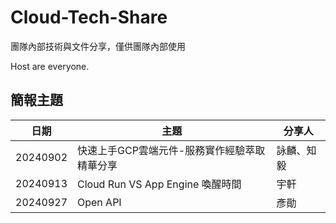 # Cloud-Tech-Share
團隊內部技術與文件分享，僅供團隊內部使用

Host are everyone.

## 簡報主題

| 日期 | 主題 | 分享人 |
| -- | -- | -- |
| 20240902 | 快速上手GCP雲端元件-服務實作經驗萃取精華分享 | 詠麟、知毅 |
| 20240913 |  Cloud Run VS App Engine 喚醒時間 | 宇軒 |
| 20240927 | Open API | 彥勛 |
